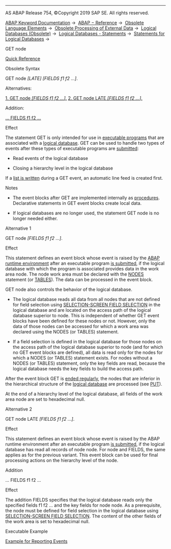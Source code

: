   

* * *

AS ABAP Release 754, ©Copyright 2019 SAP SE. All rights reserved.

[ABAP Keyword Documentation](javascript:call_link\('abenabap.htm'\)) →  [ABAP − Reference](javascript:call_link\('abenabap_reference.htm'\)) →  [Obsolete Language Elements](javascript:call_link\('abenabap_obsolete.htm'\)) →  [Obsolete Processing of External Data](javascript:call_link\('abendata_storage_obsolete.htm'\)) →  [Logical Databases (Obsolete)](javascript:call_link\('abenldb.htm'\)) →  [Logical Databases - Statements](javascript:call_link\('abenldb_abap_statements.htm'\)) →  [Statements for Logical Databases](javascript:call_link\('abenldb_reporting_statements.htm'\)) → 

GET node

[Quick Reference](javascript:call_link\('abapget_shortref.htm'\))

Obsolete Syntax

GET node *\[*LATE*\]* *\[*FIELDS f1 f2 ...*\]*.

Alternatives:

[1\. GET node *\[*FIELDS f1 f2 ...*\]*.](#!ABAP_ALTERNATIVE_1@1@)
[2\. GET node LATE *\[*FIELDS f1 f2 ...*\]*.](#!ABAP_ALTERNATIVE_2@2@)

Addition:

[... FIELDS f1 f2 ...](#!ABAP_ONE_ADD@1@)

Effect

The statement GET is only intended for use in [executable programs](javascript:call_link\('abenexecutable_program_glosry.htm'\) "Glossary Entry") that are associated with a [logical database](javascript:call_link\('abenlogical_data_base_glosry.htm'\) "Glossary Entry"). GET can be used to handle two types of events after these types of executable programs are [submitted](javascript:call_link\('abenreporting_process.htm'\)):

-   Read events of the logical database
    
-   Closing a hierarchy level in the logical database
    

If a [list is written](javascript:call_link\('abapwrite-.htm'\)) during a GET event, an automatic line feed is created first.

Notes

-   The event blocks after GET are implemented internally as [procedures](javascript:call_link\('abenprocedure_glosry.htm'\) "Glossary Entry"). Declarative statements in GET event blocks create local data.
    
-   If logical databases are no longer used, the statement GET node is no longer needed either.
    

Alternative 1

GET node *\[*FIELDS f1 f2 ...*\]*.

Effect

This statement defines an event block whose event is raised by the [ABAP runtime environment](javascript:call_link\('abenabap_runtime_envir_glosry.htm'\) "Glossary Entry") after an executable program [is submitted](javascript:call_link\('abenreporting_process.htm'\)), if the logical database with which the program is associated provides data in the work area node. The node work area must be declared with the [NODES](javascript:call_link\('abapnodes.htm'\)) statement (or [TABLES](javascript:call_link\('abaptables.htm'\))). The data can be processed in the event block.

GET node also controls the behavior of the logical database.

-   The logical database reads all data from all nodes that are not defined for field selection using [SELECTION-SCREEN FIELD SELECTION](javascript:call_link\('abapselection-screen_ldb_field.htm'\)) in the logical database and are located on the access path of the logical database superior to node. This is independent of whether GET event blocks have been defined for these nodes or not. However, only the data of those nodes can be accessed for which a work area was declared using the NODES (or TABLES) statement.
    
-   If a field selection is defined in the logical database for those nodes on the access path of the logical database superior to node (and for which no GET event blocks are defined), all data is read only for the nodes for which a NODES (or TABLES) statement exists. For nodes without a NODES (or TABLES) statement, only the key fields are read, because the logical database needs the key fields to build the access path.
    

After the event block GET is [ended regularly](javascript:call_link\('abenend_processing_blocks.htm'\)), the nodes that are inferior in the hierarchical structure of the [logical database](javascript:call_link\('abenlogical_data_base_glosry.htm'\) "Glossary Entry") are processed (see [PUT](javascript:call_link\('abapput.htm'\))).

At the end of a hierarchy level of the logical database, all fields of the work area node are set to hexadecimal null.

Alternative 2

GET node LATE *\[*FIELDS f1 f2 ...*\]*.

Effect

This statement defines an event block whose event is raised by the ABAP runtime environment after an executable program [is submitted](javascript:call_link\('abenreporting_process.htm'\)), if the logical database has read all records of node node. For node and FIELDS, the same applies as for the previous variant. This event block can be used for final processing actions on the hierarchy level of the node.

Addition

... FIELDS f1 f2 ...

Effect

The addition FIELDS specifies that the logical database reads only the specified fields f1 f2 ... and the key fields for node node. As a prerequisite, the node must be defined for field selection in the logical database using [SELECTION-SCREEN FIELD SELECTION](javascript:call_link\('abapselection-screen_ldb_field.htm'\)). The content of the other fields of the work area is set to hexadecimal null.

Executable Example

[Example for Reporting Events](javascript:call_link\('abenreport_abexa.htm'\))